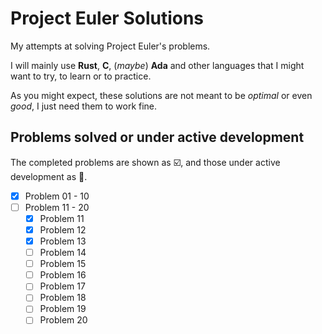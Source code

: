 # Project Euler Solutions

My attempts at solving Project Euler's problems.

I will mainly use **Rust**, **C**, (_maybe_) **Ada** and other languages that I might want to try, to learn or to practice.

As you might expect, these solutions are not meant to be _optimal_ or even _good_, I just need them to work fine.

## Problems solved or under active development

The completed problems are shown as :ballot_box_with_check:, and those under active development as :black_square_button:.

- [x] Problem 01 - 10
- [ ] Problem 11 - 20
  - [x] Problem 11
  - [x] Problem 12
  - [x] Problem 13
  - [ ] Problem 14
  - [ ] Problem 15
  - [ ] Problem 16
  - [ ] Problem 17
  - [ ] Problem 18
  - [ ] Problem 19
  - [ ] Problem 20
